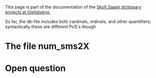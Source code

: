 This page is part of the documentation of the [Skolt Saami dictionary projects at Giellatekno](../SkoltSaami2X.html).




So far, the db-file includes both cardinals, ordinals, and other quantifiers; syntactically these are different PoS's though




# The file num_sms2X




# Open question


